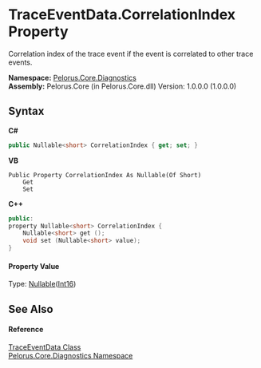 # TraceEventData.CorrelationIndex Property 
 

Correlation index of the trace event if the event is correlated to other trace events.

**Namespace:**&nbsp;<a href="9C794B0B">Pelorus.Core.Diagnostics</a><br />**Assembly:**&nbsp;Pelorus.Core (in Pelorus.Core.dll) Version: 1.0.0.0 (1.0.0.0)

## Syntax

**C#**<br />
``` C#
public Nullable<short> CorrelationIndex { get; set; }
```

**VB**<br />
``` VB
Public Property CorrelationIndex As Nullable(Of Short)
	Get
	Set
```

**C++**<br />
``` C++
public:
property Nullable<short> CorrelationIndex {
	Nullable<short> get ();
	void set (Nullable<short> value);
}
```


#### Property Value
Type: <a href="http://msdn2.microsoft.com/en-us/library/b3h38hb0" target="_blank">Nullable</a>(<a href="http://msdn2.microsoft.com/en-us/library/e07e6fds" target="_blank">Int16</a>)

## See Also


#### Reference
<a href="707B7152">TraceEventData Class</a><br /><a href="9C794B0B">Pelorus.Core.Diagnostics Namespace</a><br />